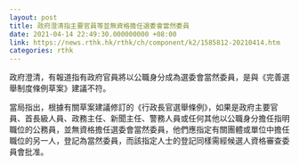 ```yaml
---
layout: post
title: 政府澄清指主要官員等並無資格擔任選委會當然委員
date: 2021-04-14 22:49:30.000000000 +08:00
link: https://news.rthk.hk/rthk/ch/component/k2/1585812-20210414.htm
categories: rthk
---
```


政府澄清，有報道指有政府官員將以公職身分成為選委會當然委員，是與《完善選舉制度條例草案》建議不符。

當局指出，根據有關草案建議修訂的《行政長官選舉條例》，如果是政府主要官員、首長級人員、政務主任、新聞主任、警務人員或任何其他以公職身分擔任指明職位的公務員，並無資格擔任選委會當然委員，他們應指定有關團體或單位中擔任職位的另一人，登記為當然委員，而該指定人士的登記同樣需經候選人資格審查委員會批准。
